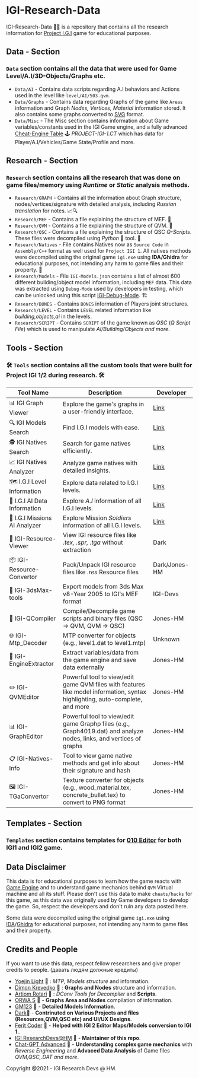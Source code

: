 # IGI-Research-Data
IGI-Research-Data 🕵️‍♂️ is a repository that contains all the research information for [Project I.G.I](https://en.wikipedia.org/wiki/Project_I.G.I.) game for educational purposes.

## Data - Section
### `Data` section contains all the data that were used for Game Level/A.I/3D-Objects/Graphs etc.
- `Data/AI` - Contains data scripts regarding A.I behaviors and Actions used in the level like `level/AI/503.qvm`.
- `Data/Graphs` - Contains data regarding Graphs of the game like `Areas` information and Graph _Nodes, Vertices, Material_ information stored. It also contains some graphs converted to [SVG](https://en.wikipedia.org/wiki/Scalable_Vector_Graphics) format.
- `Data/Misc` - The Misc section contains information about Game variables/constants used in the IGI Game engine, and a fully advanced [Cheat-Engine Table](https://en.wikipedia.org/wiki/Cheat_Engine) 🕹️ _PROJECT-IGI-1.CT_ which has data for Player/A.I/Vehicles/Game State/Profile and more.

## Research - Section
### `Research` section contains all the research that was done on game files/memory using _Runtime_ or _Static_ analysis methods.
- `Research/GRAPH` - Contains all the information about Graph structure, nodes/vertices/signature with detailed analysis, including _Russian translation_ for notes. 📈🔍
- `Research/MEF` - Contains a file explaining the structure of MEF. 📂
- `Research/QVM` - Contains a file explaining the structure of QVM. 🧩
- `Research/QSC` - Contains a file explaining the structure of QSC _Q-Scripts_. These files were decompiled using *Python* 🐍 tool. 📜
- `Research/Natives` - File contains Natives now as `Source Code` in `Assembly/C++` format as well used for `Project IGI 1`. All natives methods were decompiled using the original game `igi.exe` using **IDA/Ghidra** for educational purposes, not intending any harm to game files and their property. 📝
- `Research/Models` - File `IGI-Models.json` contains a list of almost 600 different building/object model information, including `MEF` data. This data was extracted using `Debug-Mode` used by developers in testing, which can be unlocked using this script [IGI-Debug-Mode](https://gist.github.com/haseeb-heaven/721d82fccc8de3e6da95cfa609230cea). 🏗️
- `Research/BONES` - Contains `BONES` information of Players joint structures.
- `Research/LEVEL` - Contains `LEVEL` related information like _building,objects,ai_ in the levels.
- `Research/SCRIPT` - Contains `SCRIPT` of the game known as *QSC* (*Q* _Script File_) which is used to manipulate _AI/Building/Objects and more_.

  
## Tools - Section
### 🛠️ `Tools` section contains all the custom tools that were built for Project IGI 1/2 during research. 🛠️

| Tool Name               | Description                                                   | Developer      |
|-------------------------|---------------------------------------------------------------|----------------|
| 📊 IGI Graph Viewer     | Explore the game's graphs in a user-friendly interface.      | [Link](https://igi-graphviewer-hm.streamlit.app/) |
| 🔍 IGI Models Search    | Find I.G.I models with ease.                                  | [Link](https://igi-models-search.netlify.app/) |
| 🕵️ IGI Natives Search  | Search for game natives efficiently.                         | [Link](https://igi-natives-search.netlify.app/) |
| 📈 IGI Natives Analyzer | Analyze game natives with detailed insights.                  | [Link](https://igi-natives-analyzer.streamlit.app/) |
| 🗺️ I.G.I Level Information | Explore data related to I.G.I levels.                      | [Link](https://igi-levels-data.netlify.app/) |
| 📜 I.G.I AI Data Information | Explore *A.I* information of all I.G.I levels.                      | [Link](https://igi-ai-info.streamlit.app/) |
| 📜 I.G.I Missions AI Analyzer | Explore Mission *Soldiers* information of all I.G.I levels.                      | [Link](https://igi-missions-analyzer.streamlit.app/) | 
| 📁 IGI-Resource-Viewer  | View IGI resource files like _.tex, .spr, .tga_ without extraction | Dark  |
| 📦 IGI-Resource-Convertor | Pack/Unpack IGI resource files like _.res_ Resource files       | Dark/Jones-HM |
| 🎨 IGI-3dsMax-tools     | Export models from 3ds Max v8-Year 2005 to IGI's MEF format   | IGI-Devs |
| 📜 IGI-QCompiler        | Compile/Decompile game scripts and binary files (QSC -> QVM, QVM -> QSC) | Jones-HM |
| 🌐 IGI-Mtp_Decoder      | MTP converter for objects (e.g., level1.dat to level1.mtp)     | Unknown |
| 📡 IGI-EngineExtractor  | Extract variables/data from the game engine and save data externally | Jones-HM |
| ✏️ IGI-QVMEditor            | Powerful tool to view/edit game QVM files with features like model information, syntax highlighting, auto-complete, and more | Jones-HM |
| 📊 IGI-GraphEditor      | Powerful tool to view/edit game Graphp files (e.g., Graph4019.dat) and analyze nodes, links, and vertices of graphs | Jones-HM |
| 📋 IGI-Natives-Info     | Tool to view game native methods and get info about their signature and hash | Jones-HM |
| 🖼️ IGI-TGaConvertor              | Texture converter for objects (e.g., wood_material.tex, concrete_bullet.tex) to convert to PNG format | Jones-HM |


## Templates - Section
### `Templates` section contains templates for [010 Editor](https://www.sweetscape.com/010editor/) for both IGI1 and IGI2 game.

## Data Disclaimer
This data is for educational purposes to learn how the game reacts with [Game Engine](https://en.wikipedia.org/wiki/Game_engine) and to understand game mechanics behind `QVM` Virtual machine and all its stuff. Please don't use this data to make `cheats/hacks` for this game, as this data was originally used by Game developers to develop the game. So, respect the developers and don't ruin any data posted here.

Some data were decompiled using the original game `igi.exe` using [IDA](https://hex-rays.com/ida-pro/)/[Ghidra](https://ghidra-sre.org/) for educational purposes, not intending any harm to game files and their property.

## Credits and People
If you want to use this data, respect fellow researchers and give proper credits to people. (давать людям должные кредиты)
- [Yoejin Light](https://vk.com/id436486682) 🌟 : _MTP, Models structure_ and information.
- [Dimon Krevedko](https://vk.com/dimonkrevedko) 🌟 : **Graphs and Nodes** structure and information.
- [Artiom Rotari](https://github.com/NEWME0) 🌟 : _DConv Tools for Decompiler_ and **Scripts**.
- [ORWA S](https://www.youtube.com/@totalwartimelapses6359) 🌟 - **Graphs Area and Nodes** compilation of information.
- [GM123](https://www.youtube.com/@gm1233) 🌟 - **Detailed Models Information**.
- [Dark](https://www.youtube.com/@CRONOQUILLOFFICIAL)🌟 - **Contrinuted on Various Projects and files (Resources,QVM,QSC etc) and UI/UX Designs**.
- [Ferit Coder](https://www.youtube.com/channel/UCpn_gZMkFVBUAe9SJK9hYQA) 🌟 - **Helped with IGI 2 Editor **Maps/Models** conversion to IGI 1.**.
- [IGI ResearchDevs@HM](https://vk.com/id679925339) 🌟 - **Maintainer of this repo**.
- [Chat-GPT Advanced](https://chat.openai.com/) 🌟 - **Understanding complex game mechanics** with _Reverse Engineering_ and **Advaced Data Analysis** of Game files _QVM,QSC,.DAT and more_.

Copyright @2021 - IGI Research Devs @ HM.

